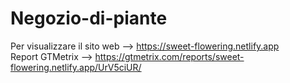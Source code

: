 # Negozio-di-piante
Per visualizzare il sito web --> https://sweet-flowering.netlify.app  
Report GTMetrix --> https://gtmetrix.com/reports/sweet-flowering.netlify.app/UrV5ciUR/
